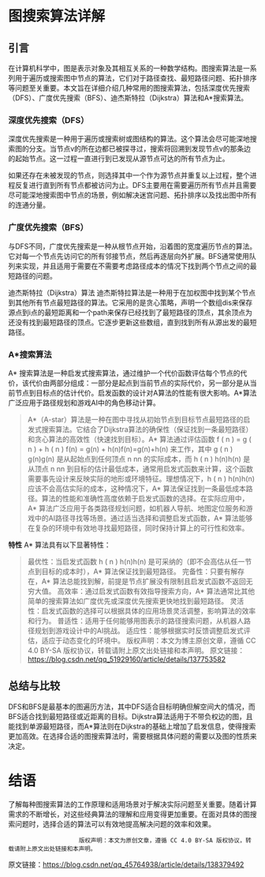 # 图搜索算法详解
## 引言
在计算机科学中，图是表示对象及其相互关系的一种数学结构。图搜索算法是一系列用于遍历或搜索图中节点的算法，它们对于路径查找、最短路径问题、拓扑排序等问题至关重要。本文旨在详细介绍几种常用的图搜索算法，包括深度优先搜索（DFS）、广度优先搜索（BFS）、迪杰斯特拉（Dijkstra）算法和A*搜索算法。

### 深度优先搜索（DFS）
深度优先搜索是一种用于遍历或搜索树或图结构的算法。这个算法会尽可能深地搜索图的分支。当节点v的所在边都已被探寻过，搜索将回溯到发现节点v的那条边的起始节点。这一过程一直进行到已发现从源节点可达的所有节点为止。

如果还存在未被发现的节点，则选择其中一个作为源节点并重复以上过程，整个进程反复进行直到所有节点都被访问为止。DFS主要用在需要遍历所有节点并且需要尽可能深地搜索图中节点的场景，例如解决迷宫问题、拓扑排序以及找出图中所有的连通分量。

### 广度优先搜索（BFS）
与DFS不同，广度优先搜索是一种从根节点开始，沿着图的宽度遍历节点的算法。它对每一个节点先访问它的所有邻接节点，然后再逐层向外扩展。BFS通常使用队列来实现，并且适用于需要在不需要考虑路径成本的情况下找到两个节点之间的最短路径的问题。

迪杰斯特拉（Dijkstra）算法
迪杰斯特拉算法是一种用于在加权图中找到某个节点到其他所有节点最短路径的算法。它采用的是贪心策略，声明一个数组dis来保存源点到i点的最短距离和一个path来保存已经找到了最短路径的顶点，其余顶点为还没有找到最短路径的顶点。它逐步更新这些数组，直到找到所有从源出发的最短路径。

### A\*搜索算法
A\* 搜索算法是一种启发式搜索算法，通过维护一个代价函数评估每个节点的代价，该代价由两部分组成：一部分是起点到当前节点的实际代价，另一部分是从当前节点到目标点的估计代价。启发函数的设计对A算法的性能有很大影响。A\*算法广泛应用于路径规划和游戏AI中的角色移动计算。

> A*（A-star）算法是一种在图中寻找从初始节点到目标节点最短路径的启发式搜索算法。它结合了Dijkstra算法的确保性（保证找到一条最短路径）和贪心算法的高效性（快速找到目标）。A* 算法通过评估函数 f ( n ) = g ( n ) + h ( n ) f(n) = g(n) + h(n)f(n)=g(n)+h(n) 来工作，其中 g ( n ) g(n)g(n) 是从起始点到任何顶点 n nn 的实际成本，而 h ( n ) h(n)h(n) 是从顶点 n nn 到目标的估计最低成本，通常用启发式函数来计算，这个函数需要事先设计来反映实际的地形或环境特征。理想情况下，h ( n ) h(n)h(n) 应该不会高估实际的成本，这种情况下，A* 算法保证找到一条最低成本路径。算法的性能和准确性高度依赖于启发式函数的选择。在实际应用中，A* 算法广泛应用于各类路径规划问题，如机器人导航、地图定位服务和游戏中的AI路径寻找等场景。通过适当选择和调整启发式函数，A* 算法能够在复杂的环境中有效地寻找最短路径，同时保持计算上的可行性和效率。 

**特性**
A* 算法具有以下显著特性：
> 最优性：当启发式函数 h ( n ) h(n)h(n) 是可采纳的（即不会高估从任一节点到目标的成本时），A* 算法保证找到最短路径。
> 完备性：只要有解存在，A* 算法总能找到解，前提是节点扩展没有限制且启发式函数不返回无穷大值。
> 高效率：通过启发式函数有效指导搜索方向，A* 算法通常比其他简单的搜索算法如广度优先或深度优先搜索更快地找到最短路径。
> 灵活性：启发式函数的选择可以根据具体的应用场景灵活调整，影响算法的效率和行为。
> 普适性：适用于任何能够用图表示的路径搜索问题，从机器人路径规划到游戏设计中的AI挑战。
> 适应性：能够根据实时反馈调整启发式评估，适应于动态变化的环境中。
> 	版权声明：本文为博主原创文章，遵循 CC 4.0 BY-SA 版权协议，转载请附上原文出处链接和本声明。
>	原文链接：https://blog.csdn.net/qq_51929160/article/details/137753582

## 总结与比较
DFS和BFS是最基本的图遍历方法，其中DFS适合目标明确但解空间大的情况，而BFS适合找到最短路径或近距离的目标。Dijkstra算法适用于不带负权边的图，且能找到单源最短路径，而A*算法则在Dijkstra的基础上增加了启发信息，使得搜索更加高效。在选择合适的图搜索算法时，需要根据具体问题的需要以及图的性质来决定。

# 结语
了解每种图搜索算法的工作原理和适用场景对于解决实际问题至关重要。随着计算需求的不断增长，对这些经典算法的理解和应用变得更加重要。在面对具体的图搜索问题时，选择合适的算法可以有效地提高解决问题的效率和效果。

```
					版权声明：本文为原创文章，遵循 CC 4.0 BY-SA 版权协议，转载请附上原文出处链接和本声明。
```

原文链接：https://blog.csdn.net/qq_45764938/article/details/138379492